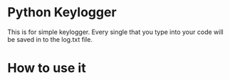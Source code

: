# Python Keylogger
This is for simple keylogger. 
Every single that you type into your code will be saved in to the log.txt file.

# How to use it

